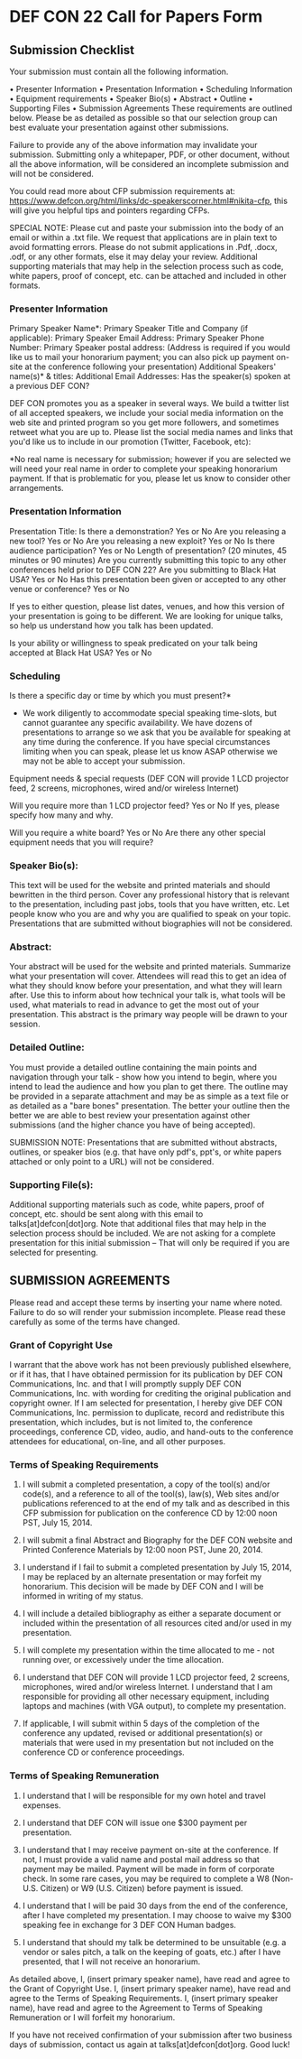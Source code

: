 # DEF CON 22 Call for Papers Form

## Submission Checklist

Your submission must contain all the following information.

• Presenter Information
• Presentation Information
• Scheduling Information
• Equipment requirements
• Speaker Bio(s)
• Abstract
• Outline
• Supporting Files
• Submission Agreements
These requirements are outlined below. Please be as detailed as possible so that our selection group can best evaluate your presentation against other submissions.

Failure to provide any of the above information may invalidate your submission. Submitting only a whitepaper, PDF, or other document, without all the above information, will be considered an incomplete submission and will not be considered.

You could read more about CFP submission requirements at: https://www.defcon.org/html/links/dc-speakerscorner.html#nikita-cfp, this will give you helpful tips and pointers regarding CFPs.

SPECIAL NOTE: 
Please cut and paste your submission into the body of an email or within a .txt file. We request that applications are in plain text to avoid formatting errors. Please do not submit applications in .Pdf, .docx, .odf, or any other formats, else it may delay your review. Additional supporting materials that may help in the selection process such as code, white papers, proof of concept, etc. can be attached and included in other formats.

### Presenter Information

Primary Speaker Name*:
Primary Speaker Title and Company (if applicable):
Primary Speaker Email Address:
Primary Speaker Phone Number:
Primary Speaker postal address:
(Address is required if you would like us to mail your honorarium payment; you can also pick up payment on-site at the conference following your presentation)
Additional Speakers' name(s)* & titles:
Additional Email Addresses:
Has the speaker(s) spoken at a previous DEF CON?

DEF CON promotes you as a speaker in several ways. We build a twitter list of all accepted speakers, we include your social media information on the web site and printed program so you get more followers, and sometimes retweet what you are up to.
Please list the social media names and links that you'd like us to include in our promotion (Twitter, Facebook, etc):

*No real name is necessary for submission; however if you are selected we will need your real name in order to complete your speaking honorarium payment. If that is problematic for you, please let us know to consider other arrangements.

### Presentation Information

Presentation Title:
Is there a demonstration? Yes or No
Are you releasing a new tool? Yes or No
Are you releasing a new exploit? Yes or No
Is there audience participation? Yes or No
Length of presentation? (20 minutes, 45 minutes or 90 minutes)
Are you currently submitting this topic to any other conferences held prior to DEF CON 22?
Are you submitting to Black Hat USA? Yes or No
Has this presentation been given or accepted to any other venue or conference? Yes or No

If yes to either question, please list dates, venues, and how this version of your presentation is going to be different. We are looking for unique talks, so help us understand how you talk has been updated.

Is your ability or willingness to speak predicated on your talk being accepted at Black Hat USA? Yes or No

### Scheduling

Is there a specific day or time by which you must present?*

* We work diligently to accommodate special speaking time-slots, but cannot guarantee any specific availability. We have dozens of presentations to arrange so we ask that you be available for speaking at any time during the conference. If you have special circumstances limiting when you can speak, please let us know ASAP otherwise we may not be able to accept your submission.

Equipment needs & special requests (DEF CON will provide 1 LCD projector feed, 2 screens, microphones, wired and/or wireless Internet)

Will you require more than 1 LCD projector feed? Yes or No
If yes, please specify how many and why.

Will you require a white board? Yes or No
Are there any other special equipment needs that you will require?

### Speaker Bio(s):

This text will be used for the website and printed materials and should bewritten in the third person. Cover any professional history that is relevant to the presentation, including past jobs, tools that you have written, etc. Let people know who you are and why you are qualified to speak on your topic. Presentations that are submitted without biographies will not be considered.

### Abstract:

Your abstract will be used for the website and printed materials. Summarize what your presentation will cover. Attendees will read this to get an idea of what they should know before your presentation, and what they will learn after. Use this to inform about how technical your talk is, what tools will be used, what materials to read in advance to get the most out of your presentation. This abstract is the primary way people will be drawn to your session.

### Detailed Outline:

You must provide a detailed outline containing the main points and navigation through your talk - show how you intend to begin, where you intend to lead the audience and how you plan to get there. The outline may be provided in a separate attachment and may be as simple as a text file or as detailed as a "bare bones" presentation. The better your outline then the better we are able to best review your presentation against other submissions (and the higher chance you have of being accepted).

SUBMISSION NOTE: Presentations that are submitted without abstracts, outlines, or speaker bios (e.g. that have only pdf's, ppt's, or white papers attached or only point to a URL) will not be considered.

### Supporting File(s):

Additional supporting materials such as code, white papers, proof of concept, etc. should be sent along with this email to talks[at]defcon[dot]org. Note that additional files that may help in the selection process should be included. We are not asking for a complete presentation for this initial submission – That will only be required if you are selected for presenting.

## SUBMISSION AGREEMENTS

Please read and accept these terms by inserting your name where noted. Failure to do so will render your submission incomplete. Please read these carefully as some of the terms have changed.

### Grant of Copyright Use

I warrant that the above work has not been previously published elsewhere, or if it has, that I have obtained permission for its publication by DEF CON Communications, Inc. and that I will promptly supply DEF CON Communications, Inc. with wording for crediting the original publication and copyright owner. If I am selected for presentation, I hereby give DEF CON Communications, Inc. permission to duplicate, record and redistribute this presentation, which includes, but is not limited to, the conference proceedings, conference CD, video, audio, and hand-outs to the conference attendees for educational, on-line, and all other purposes.

### Terms of Speaking Requirements

1) I will submit a completed presentation, a copy of the tool(s) and/or code(s), and a reference to all of the tool(s), law(s), Web sites and/or publications referenced to at the end of my talk and as described in this CFP submission for publication on the conference CD by 12:00 noon PST, July 15, 2014.

2) I will submit a final Abstract and Biography for the DEF CON website and Printed Conference Materials by 12:00 noon PST, June 20, 2014.

3) I understand if I fail to submit a completed presentation by July 15, 2014, I may be replaced by an alternate presentation or may forfeit my honorarium. This decision will be made by DEF CON and I will be informed in writing of my status.

4) I will include a detailed bibliography as either a separate document or included within the presentation of all resources cited and/or used in my presentation.

5) I will complete my presentation within the time allocated to me - not running over, or excessively under the time allocation.

6) I understand that DEF CON will provide 1 LCD projector feed, 2 screens, microphones, wired and/or wireless Internet. I understand that I am responsible for providing all other necessary equipment, including laptops and machines (with VGA output), to complete my presentation.

7) If applicable, I will submit within 5 days of the completion of the conference any updated, revised or additional presentation(s) or materials that were used in my presentation but not included on the conference CD or conference proceedings.

### Terms of Speaking Remuneration

1) I understand that I will be responsible for my own hotel and travel expenses.

2) I understand that DEF CON will issue one $300 payment per presentation.

3) I understand that I may receive payment on-site at the conference. If not, I must provide a valid name and postal mail address so that payment may be mailed. Payment will be made in form of corporate check. In some rare cases, you may be required to complete a W8 (Non-U.S. Citizen) or W9 (U.S. Citizen) before payment is issued.

4) I understand that I will be paid 30 days from the end of the conference, after I have completed my presentation. I may choose to waive my $300 speaking fee in exchange for 3 DEF CON Human badges.

5) I understand that should my talk be determined to be unsuitable (e.g. a vendor or sales pitch, a talk on the keeping of goats, etc.) after I have presented, that I will not receive an honorarium.

As detailed above,
I, (insert primary speaker name), have read and agree to the Grant of Copyright Use.
I, (insert primary speaker name), have read and agree to the Terms of Speaking Requirements.
I, (insert primary speaker name), have read and agree to the Agreement to Terms of Speaking Remuneration or I will forfeit my honorarium.

If you have not received confirmation of your submission after two business days of submission, contact us again at talks[at]defcon[dot]org. Good luck!
